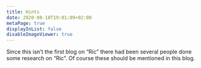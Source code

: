 ```yaml
---
title: Hints
date: 2020-08-18T19:01:09+02:00
metaPage: true
displayInList: false
disableImageViewer: true
---
```

Since this isn’t the first blog on “Ric” there had been several people done some research on “Ric”. Of course these should be mentioned in this blog.
